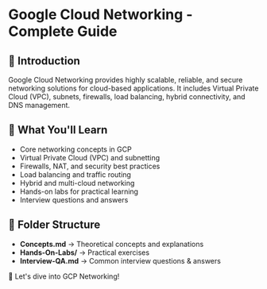 # Google Cloud Networking - Complete Guide

## 📌 Introduction
Google Cloud Networking provides highly scalable, reliable, and secure networking solutions for cloud-based applications. It includes Virtual Private Cloud (VPC), subnets, firewalls, load balancing, hybrid connectivity, and DNS management.

## 📖 What You'll Learn
- Core networking concepts in GCP
- Virtual Private Cloud (VPC) and subnetting
- Firewalls, NAT, and security best practices
- Load balancing and traffic routing
- Hybrid and multi-cloud networking
- Hands-on labs for practical learning
- Interview questions and answers

## 📂 Folder Structure
- **Concepts.md** → Theoretical concepts and explanations
- **Hands-On-Labs/** → Practical exercises
- **Interview-QA.md** → Common interview questions & answers

🚀 Let's dive into GCP Networking!  
